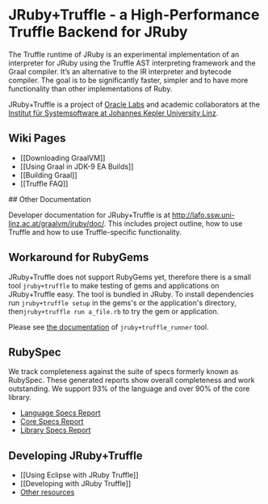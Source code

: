 # JRuby+Truffle - a High-Performance Truffle Backend for JRuby

The Truffle runtime of JRuby is an experimental implementation of an interpreter
for JRuby using the Truffle AST interpreting framework and the Graal compiler.
It’s an alternative to the IR interpreter and bytecode compiler. The goal is to
be significantly faster, simpler and to have more functionality than other
implementations of Ruby.

JRuby+Truffle is a project of [Oracle Labs](https://labs.oracle.com) and
academic collaborators at the [Institut für Systemsoftware at Johannes Kepler
University Linz](http://ssw.jku.at).

## Wiki Pages

* [[Downloading GraalVM]]
* [[Using Graal in JDK-9 EA Builds]]
* [[Building Graal]]
* [[Truffle FAQ]]

## Other Documentation

Developer documentation for JRuby+Truffle is at http://lafo.ssw.uni-linz.ac.at/graalvm/jruby/doc/. This includes project outline, how to use Truffle and how to use Truffle-specific functionality.

## Workaround for RubyGems

JRuby+Truffle does not support RubyGems yet, therefore there is a small tool `jruby+truffle` to make testing of gems and applications on JRuby+Truffle easy. The tool is bundled in JRuby. To install dependencies run `jruby+truffle setup` in the gems's or the application's directory, then`jruby+truffle run a_file.rb` to try the gem or application.

Please see [the documentation](https://github.com/jruby/jruby/blob/master/lib/ruby/truffle/jruby%2Btruffle/README.md) of `jruby+truffle_runner` tool.

## RubySpec

We track completeness against the suite of specs formerly known as RubySpec. These generated reports show overall completeness and work outstanding. We support 93% of the language and over 90% of the core library.

* [Language Specs Report](http://lafo.ssw.uni-linz.ac.at/graalvm/jruby/specs-language-report/html/)
* [Core Specs Report](http://lafo.ssw.uni-linz.ac.at/graalvm/jruby/specs-core-report/html/)
* [Library Specs Report](http://lafo.ssw.uni-linz.ac.at/graalvm/jruby/specs-library-report/html/)

## Developing JRuby+Truffle

* [[Using Eclipse with JRuby Truffle]]
* [[Developing with JRuby Truffle]]
* [Other resources](https://gist.github.com/smarr/d1f8f2101b5cc8e14e12)
